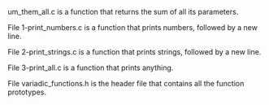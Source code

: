 um_them_all.c is a function that returns the sum of all its parameters.



File 1-print_numbers.c is a function that prints numbers, followed by a new line.



File 2-print_strings.c is a function that prints strings, followed by a new line.



File 3-print_all.c is a function that prints anything.



File variadic_functions.h is the header file that contains all the function prototypes.

